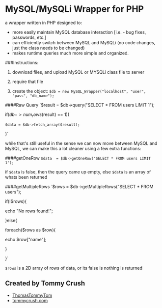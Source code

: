 # MySQL/MySQLi Wrapper for PHP
a wrapper written in PHP designed to:

* more easily maintain MySQL database interaction [i.e. - bug fixes, passwords, etc.]
* can efficiently switch between MySQL and MySQLi (no code changes, just the class needs to be changed)
* makes runtime queries much more simple and organized.

###Instructions:
1) download files, and upload MySQL or MYSQLi class file to server
 
2) require that file

3) create the object: `$db = new MySQL_Wrapper("localhost", "user", "pass", "db_name");`


####Raw Query
`$result = $db->query("SELECT * FROM users LIMIT 1");

if($db->num_rows($result) == 1){

    $data = $db->fetch_array($result);

}`


while that's still useful in the sense we can now move between MySQL and MySQL, we can make this a lot cleaner using a few extra functions:

####getOneRow
`$data  = $db->getOneRow("SELECT * FROM users LIMIT 1");`

if `$data` is false, then the query came up empty, else `$data` is an array of whats been returned


####getMultipleRows
`$rows = $db->getMultipleRows("SELECT * FROM users");

if(!$rows){

echo "No rows found!";

}else{

foreach($rows as $row){

echo $row["name"];

}

}`

`$rows` is a 2D array of rows of data, or its false is nothing is returned

Created by Tommy Crush
-
* [ThomasTommyTom](http://twitter.com/ThomasTommyTom)
* [tommycrush.com](http://tommycrush.com)